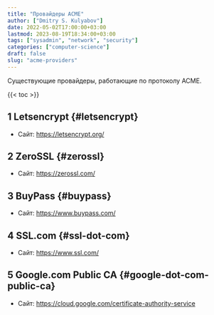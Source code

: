 ```yaml
---
title: "Провайдеры ACME"
author: ["Dmitry S. Kulyabov"]
date: 2022-05-02T17:00:00+03:00
lastmod: 2023-08-19T18:34:00+03:00
tags: ["sysadmin", "network", "security"]
categories: ["computer-science"]
draft: false
slug: "acme-providers"
---
```


Существующие провайдеры, работающие по протоколу ACME.

<!--more-->

{{< toc >}}


## <span class="section-num">1</span> Letsencrypt {#letsencrypt}

-   Сайт: <https://letsencrypt.org/>


## <span class="section-num">2</span> ZeroSSL {#zerossl}

-   Сайт: <https://zerossl.com/>


## <span class="section-num">3</span> BuyPass {#buypass}

-   Сайт: <https://www.buypass.com/>


## <span class="section-num">4</span> SSL.com {#ssl-dot-com}

-   Сайт: <https://www.ssl.com/>


## <span class="section-num">5</span> Google.com Public CA {#google-dot-com-public-ca}

-   Сайт: <https://cloud.google.com/certificate-authority-service>
